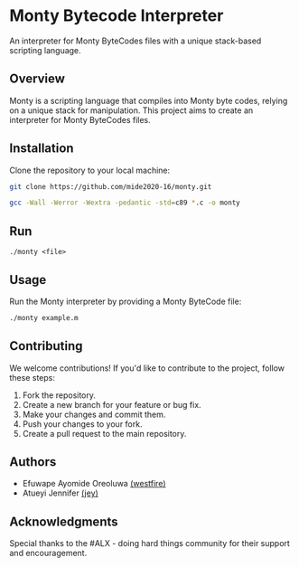 # Monty Bytecode Interpreter

An interpreter for Monty ByteCodes files with a unique stack-based scripting language.

## Overview

Monty is a scripting language that compiles into Monty byte codes, relying on a unique stack for manipulation. This project aims to create an interpreter for Monty ByteCodes files.

## Installation

Clone the repository to your local machine:

```bash
git clone https://github.com/mide2020-16/monty.git
```

```bash
gcc -Wall -Werror -Wextra -pedantic -std=c89 *.c -o monty
```

## Run

`./monty <file>`

## Usage

Run the Monty interpreter by providing a Monty ByteCode file:

```bash
./monty example.m
```

## Contributing

We welcome contributions! If you'd like to contribute to the project, follow these steps:

1. Fork the repository.
2. Create a new branch for your feature or bug fix.
3. Make your changes and commit them.
4. Push your changes to your fork.
5. Create a pull request to the main repository.

## Authors

- Efuwape Ayomide Oreoluwa [(westfire)](https://www.github.com/mide2020-16)
- Atueyi Jennifer [(jey)](https://www.github.com/)

## Acknowledgments

Special thanks to the #ALX - doing hard things community for their support and encouragement.
